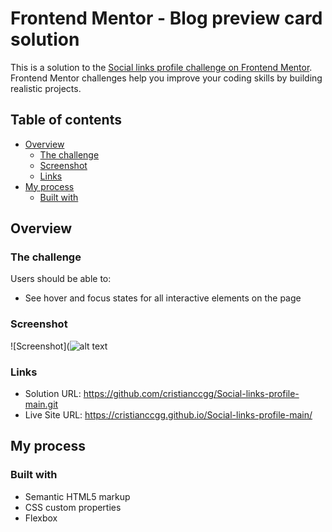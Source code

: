 # Frontend Mentor - Blog preview card solution

This is a solution to the [Social links profile challenge on Frontend Mentor](https://www.frontendmentor.io/challenges/social-links-profile-UG32l9m6dQ). Frontend Mentor challenges help you improve your coding skills by building realistic projects.

## Table of contents

- [Overview](#overview)
  - [The challenge](#the-challenge)
  - [Screenshot](#screenshot)
  - [Links](#links)
- [My process](#my-process)
  - [Built with](#built-with)

## Overview

### The challenge

Users should be able to:

- See hover and focus states for all interactive elements on the page

### Screenshot

![Screenshot](![alt text](../social-links-profile-main/design/solution-screenshot.png)

### Links

- Solution URL: https://github.com/cristianccgg/Social-links-profile-main.git
- Live Site URL: https://cristianccgg.github.io/Social-links-profile-main/

## My process

### Built with

- Semantic HTML5 markup
- CSS custom properties
- Flexbox
